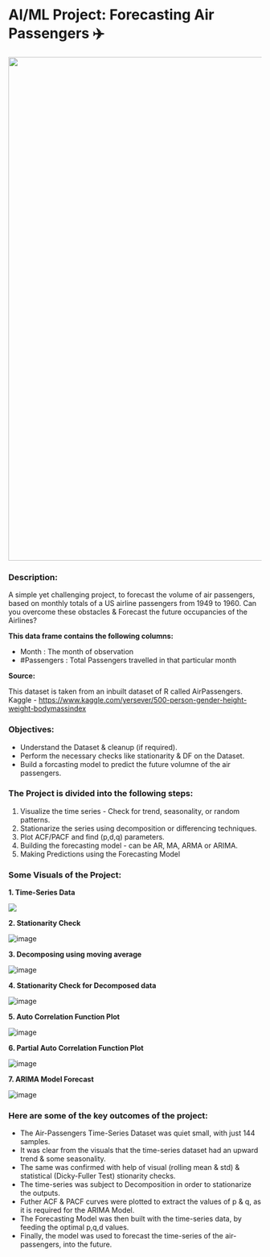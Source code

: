 # AI/ML Project: Forecasting Air Passengers ✈️

<p align="center"><img src="https://user-images.githubusercontent.com/54996245/142404359-8c4e3e8b-b791-4bde-b8d0-6bfb979ff2b6.png" style="width: 1000px;"/></p>

### Description:

A simple yet challenging project, to forecast the volume of air passengers, based on monthly totals of a US airline passengers from 1949 to 1960.
Can you overcome these obstacles & Forecast the future occupancies of the Airlines?

**This data frame contains the following columns:**

* Month : The month of observation
* #Passengers : Total Passengers travelled in that particular month

**Source:**

This dataset is taken from an inbuilt dataset of R called AirPassengers.<br>
Kaggle - 
https://www.kaggle.com/yersever/500-person-gender-height-weight-bodymassindex


### Objectives:
- Understand the Dataset & cleanup (if required).
- Perform the necessary checks like stationarity & DF on the Dataset.
- Build a forcasting model to predict the future volumne of the air passengers.

### The Project is divided into the following steps:
1. Visualize the time series - Check for trend, seasonality, or random patterns.
2. Stationarize the series using decomposition or differencing techniques.
3. Plot ACF/PACF and find (p,d,q) parameters.
4. Building the forecasting model - can be AR, MA, ARMA or ARIMA.
5. Making Predictions using the Forecasting Model

### Some Visuals of the Project:

**1. Time-Series Data**
<p align="left"><img src="https://user-images.githubusercontent.com/54996245/142403596-7d80968c-45fa-4608-a04c-4549495e5369.png" /></p>

**2. Stationarity Check**

![image](https://user-images.githubusercontent.com/54996245/142403752-886b1fe4-d367-458e-808d-ac788e368ec6.png)

**3. Decomposing using moving average**

![image](https://user-images.githubusercontent.com/54996245/142403822-0ed25762-a68f-4ee7-be1f-200b4f21c1fc.png)

**4. Stationarity Check for Decomposed data**

![image](https://user-images.githubusercontent.com/54996245/142403896-46f6065b-6646-4d8a-9685-f827228bd173.png)

**5. Auto Correlation Function Plot**

![image](https://user-images.githubusercontent.com/54996245/142403996-65048935-bde5-4f8b-b4c3-24703ab3ff9e.png)

**6. Partial Auto Correlation Function Plot**

![image](https://user-images.githubusercontent.com/54996245/142404090-92d30d4f-f800-4a94-a59b-09148e581435.png)

**7. ARIMA Model Forecast**

![image](https://user-images.githubusercontent.com/54996245/142404128-59c19a3c-febe-42aa-bb0f-477318a58d50.png)


### Here are some of the key outcomes of the project:
- The Air-Passengers Time-Series Dataset was quiet small, with just 144 samples.
- It was clear from the visuals that the time-series dataset had an upward trend & some seasonality.
- The same was confirmed with help of visual (rolling mean & std) & statistical (Dicky-Fuller Test) stionarity checks.
- The time-series was subject to Decomposition in order to stationarize the outputs.
- Futher ACF & PACF curves were plotted to extract the values of p & q, as it is required for the ARIMA Model.
- The Forecasting Model was then built with the time-series data, by feeding the optimal p,q,d values.
- Finally, the model was used to forecast the time-series of the air-passengers, into the future.

